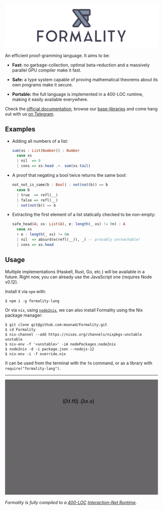 ![](https://raw.githubusercontent.com/moonad/Assets/master/images/formality-banner-white.png)

An efficient proof-gramming language. It aims to be:

- **Fast:** no garbage-collection, optimal beta-reduction and a massively parallel GPU compiler make it fast.

- **Safe:** a type system capable of proving mathematical theorems about its own programs make it secure.

- **Portable:** the full language is implemented in a 400-LOC runtime, making it easily available everywhere.

Check the [official documentation](DOCUMENTATION.md), browse our [base-libraries](https://github.com/moonad/Formality-Base) and come hang out with us [on Telegram](https://t.me/formality_lang).

## Examples

- Adding all numbers of a list:

    ```haskell
    sum(xs : List(Number)) : Number
      case xs
      | nil  => 0
      | cons => xs.head .+. sum(xs.tail)
    ```

- A proof that negating a bool twice returns the same bool:

    ```haskell
    not_not_is_same(b : Bool) : not(not(b)) == b
      case b
      | true  => refl(__)
      | false => refl(__)
      : not(not(b)) == b
    ```

- Extracting the first element of a list statically checked to be non-empty:

    ```haskell
    safe_head(A; xs: List(A), e: length(_ xs) != 0n) : A
      case xs
      + e : length(_ xs) != 0n
      | nil  => absurd(e(refl(__)), _) -- provably unreachable!
      | cons => xs.head
    ```

## Usage

Multiple implementations (Haskell, Rust, Go, etc.) will be available in a
future. Right now, you can already use the JavaScript one (requires Node v0.12).

Install it via `npm` with:

```
$ npm i -g formality-lang
```

Or via `nix`, using [`node2nix`](https://github.com/svanderburg/node2nix#installation), we can also install Formality using the Nix package manager:

```
$ git clone git@github.com:moonad/Formality.git
$ cd Formality
$ nix-channel --add https://nixos.org/channels/nixpkgs-unstable unstable
$ nix-env -f '<unstable>' -iA nodePackages.node2nix
$ node2nix -d -i package.json --nodejs-12
$ nix-env -i -f override.nix
```

It can be used from the terminal with the `fm` command, or as a library with `require("formality-lang")`.

---

![Interaction-Net compilation](https://raw.githubusercontent.com/moonad/Assets/master/images/inet-simulation.gif)

*Formality is fully compiled to a [400-LOC](https://github.com/moonad/Formality/blob/master/src/fm-net.js) [Interaction-Net Runtime](http://docs.formality-lang.org/en/latest/runtime/Formality-Net.html).*

